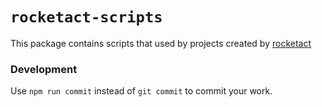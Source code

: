 # `rocketact-scripts`

This package contains scripts that used by projects created by [rocketact](https://github.com/rocketact/rocketact)

### Development

Use `npm run commit` instead of `git commit` to commit your work.
